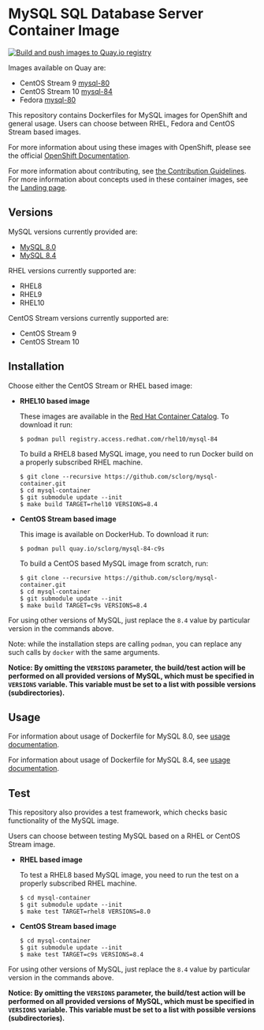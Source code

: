 MySQL SQL Database Server Container Image
=========================================

[![Build and push images to Quay.io registry](https://github.com/sclorg/mysql-container/actions/workflows/build-and-push.yml/badge.svg)](https://github.com/sclorg/mysql-container/actions/workflows/build-and-push.yml)

Images available on Quay are:
* CentOS Stream 9 [mysql-80](https://quay.io/repository/sclorg/mysql-80-c9s)
* CentOS Stream 10 [mysql-84](https://quay.io/repository/sclorg/mysql-84-c9s)
* Fedora [mysql-80](https://quay.io/repository/fedora/mysql-80)

This repository contains Dockerfiles for MySQL images for OpenShift and general usage.
Users can choose between RHEL, Fedora and CentOS Stream based images.

For more information about using these images with OpenShift, please see the
official [OpenShift Documentation](https://docs.okd.io/latest/using_images/db_images/mysql.html).

For more information about contributing, see
[the Contribution Guidelines](https://github.com/sclorg/welcome/blob/master/contribution.md).
For more information about concepts used in these container images, see the
[Landing page](https://github.com/sclorg/welcome).


Versions
--------
MySQL versions currently provided are:
* [MySQL 8.0](8.0)
* [MySQL 8.4](8.4)

RHEL versions currently supported are:
* RHEL8
* RHEL9
* RHEL10

CentOS Stream versions currently supported are:
* CentOS Stream 9
* CentOS Stream 10


Installation
------------
Choose either the CentOS Stream or RHEL based image:

*  **RHEL10 based image**

    These images are available in the [Red Hat Container Catalog](https://catalog.redhat.com/en/search?searchType=containers).
    To download it run:

    ```
    $ podman pull registry.access.redhat.com/rhel10/mysql-84
    ```

    To build a RHEL8 based MySQL image, you need to run Docker build on a properly
    subscribed RHEL machine.

    ```
    $ git clone --recursive https://github.com/sclorg/mysql-container.git
    $ cd mysql-container
    $ git submodule update --init
    $ make build TARGET=rhel10 VERSIONS=8.4
    ```

*  **CentOS Stream based image**

    This image is available on DockerHub. To download it run:

    ```
    $ podman pull quay.io/sclorg/mysql-84-c9s
    ```

    To build a CentOS based MySQL image from scratch, run:

    ```
    $ git clone --recursive https://github.com/sclorg/mysql-container.git
    $ cd mysql-container
    $ git submodule update --init
    $ make build TARGET=c9s VERSIONS=8.4
    ```

For using other versions of MySQL, just replace the `8.4` value by particular version
in the commands above.

Note: while the installation steps are calling `podman`, you can replace any such calls by `docker` with the same arguments.

**Notice: By omitting the `VERSIONS` parameter, the build/test action will be performed
on all provided versions of MySQL, which must be specified in  `VERSIONS` variable.
This variable must be set to a list with possible versions (subdirectories).**


Usage
-----

For information about usage of Dockerfile for MySQL 8.0,
see [usage documentation](8.0).

For information about usage of Dockerfile for MySQL 8.4,
see [usage documentation](8.4).


Test
----

This repository also provides a test framework, which checks basic functionality
of the MySQL image.

Users can choose between testing MySQL based on a RHEL or CentOS Stream image.

*  **RHEL based image**

    To test a RHEL8 based MySQL image, you need to run the test on a properly
    subscribed RHEL machine.

    ```
    $ cd mysql-container
    $ git submodule update --init
    $ make test TARGET=rhel8 VERSIONS=8.0
    ```

*  **CentOS Stream based image**

    ```
    $ cd mysql-container
    $ git submodule update --init
    $ make test TARGET=c9s VERSIONS=8.4
    ```

For using other versions of MySQL, just replace the `8.4` value by particular version
in the commands above.

**Notice: By omitting the `VERSIONS` parameter, the build/test action will be performed
on all provided versions of MySQL, which must be specified in  `VERSIONS` variable.
This variable must be set to a list with possible versions (subdirectories).**
